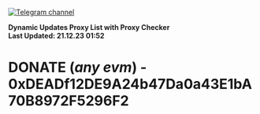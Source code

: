 [![Telegram channel](https://img.shields.io/endpoint?url=https://runkit.io/damiankrawczyk/telegram-badge/branches/master?url=https://t.me/n4z4v0d)](https://t.me/n4z4v0d) 

**Dynamic Updates Proxy List with Proxy Checker**  
**Last Updated: 21.12.23 01:52**

# DONATE (_any evm_) - 0xDEADf12DE9A24b47Da0a43E1bA70B8972F5296F2
